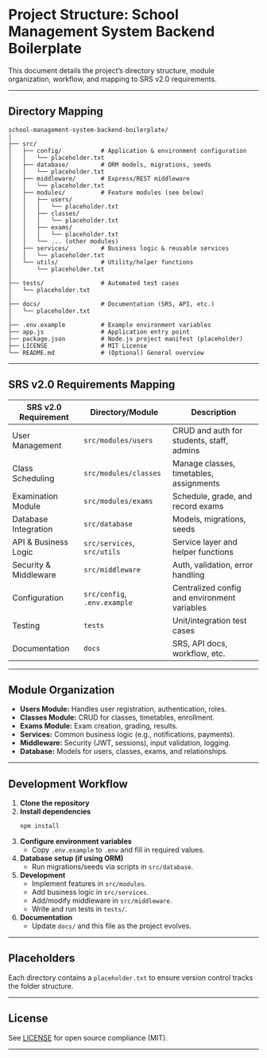 # Project Structure: School Management System Backend Boilerplate

This document details the project’s directory structure, module organization, workflow, and mapping to SRS v2.0 requirements.

---

## Directory Mapping

```
school-management-system-backend-boilerplate/
│
├── src/
│   ├── config/           # Application & environment configuration
│   │   └── placeholder.txt
│   ├── database/         # ORM models, migrations, seeds
│   │   └── placeholder.txt
│   ├── middleware/       # Express/REST middleware
│   │   └── placeholder.txt
│   ├── modules/          # Feature modules (see below)
│   │   ├── users/
│   │   │   └── placeholder.txt
│   │   ├── classes/
│   │   │   └── placeholder.txt
│   │   ├── exams/
│   │   │   └── placeholder.txt
│   │   └── ... (other modules)
│   ├── services/         # Business logic & reusable services
│   │   └── placeholder.txt
│   └── utils/            # Utility/helper functions
│       └── placeholder.txt
│
├── tests/                # Automated test cases
│   └── placeholder.txt
│
├── docs/                 # Documentation (SRS, API, etc.)
│   └── placeholder.txt
│
├── .env.example          # Example environment variables
├── app.js                # Application entry point
├── package.json          # Node.js project manifest (placeholder)
├── LICENSE               # MIT License
└── README.md             # (Optional) General overview
```

---

## SRS v2.0 Requirements Mapping

| SRS v2.0 Requirement         | Directory/Module           | Description                                   |
|------------------------------|----------------------------|-----------------------------------------------|
| User Management              | `src/modules/users`        | CRUD and auth for students, staff, admins     |
| Class Scheduling             | `src/modules/classes`      | Manage classes, timetables, assignments       |
| Examination Module           | `src/modules/exams`        | Schedule, grade, and record exams             |
| Database Integration         | `src/database`             | Models, migrations, seeds                     |
| API & Business Logic         | `src/services`, `src/utils`| Service layer and helper functions            |
| Security & Middleware        | `src/middleware`           | Auth, validation, error handling              |
| Configuration                | `src/config`, `.env.example`| Centralized config and environment variables |
| Testing                      | `tests`                    | Unit/integration test cases                   |
| Documentation                | `docs`                     | SRS, API docs, workflow, etc.                 |

---

## Module Organization

- **Users Module:** Handles user registration, authentication, roles.
- **Classes Module:** CRUD for classes, timetables, enrollment.
- **Exams Module:** Exam creation, grading, results.
- **Services:** Common business logic (e.g., notifications, payments).
- **Middleware:** Security (JWT, sessions), input validation, logging.
- **Database:** Models for users, classes, exams, and relationships.

---

## Development Workflow

1. **Clone the repository**
2. **Install dependencies**
   ```bash
   npm install
   ```
3. **Configure environment variables**
   - Copy `.env.example` to `.env` and fill in required values.
4. **Database setup (if using ORM)**
   - Run migrations/seeds via scripts in `src/database`.
5. **Development**
   - Implement features in `src/modules`.
   - Add business logic in `src/services`.
   - Add/modify middleware in `src/middleware`.
   - Write and run tests in `tests/`.
6. **Documentation**
   - Update `docs/` and this file as the project evolves.

---

## Placeholders

Each directory contains a `placeholder.txt` to ensure version control tracks the folder structure.

---

## License

See [LICENSE](./LICENSE) for open source compliance (MIT).

---
